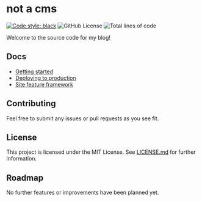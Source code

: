 # not a cms

[![Code style: black](https://img.shields.io/badge/code%20style-black-000000.svg)](https://github.com/psf/black)
![GitHub License](https://img.shields.io/github/license/bozbalci/bozbalci-blog)
![Total lines of code](https://sloc.xyz/github/bozbalci/bozbalci-blog)

Welcome to the source code for my blog!

## Docs

- [Getting started](https://github.com/bozbalci/bozbalci-blog/blob/master/docs/getting-started.md)
- [Deploying to production](https://github.com/bozbalci/bozbalci-blog/blob/master/docs/deploying.md)
- [Site feature framework](https://github.com/bozbalci/bozbalci-blog/blob/master/docs/site-features.md)

## Contributing

Feel free to submit any issues or pull requests as you see fit.

## License

This project is licensed under the MIT License.
See [LICENSE.md](https://github.com/bozbalci/bozbalci-blog/blob/master/LICENSE.md)
for further information.

## Roadmap

No further features or improvements have been planned yet.
